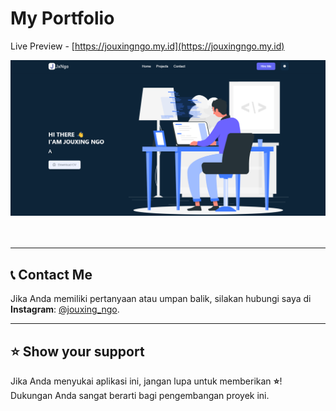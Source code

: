# **My Portfolio**  
Live Preview - [https://jouxingngo.my.id](https://jouxingngo.my.id)
<br/>  
<div align="center">  
  <img  alt="Demo" src="public/demo.png" />  
</div>  
<br/>  
<br/>

---

## 📞 **Contact Me**

Jika Anda memiliki pertanyaan atau umpan balik, silakan hubungi saya di **Instagram**: [@jouxing_ngo](https://instagram.com/jouxing_ngo).

---

## ⭐ **Show your support**

Jika Anda menyukai aplikasi ini, jangan lupa untuk memberikan **⭐**! Dukungan Anda sangat berarti bagi pengembangan proyek ini.


